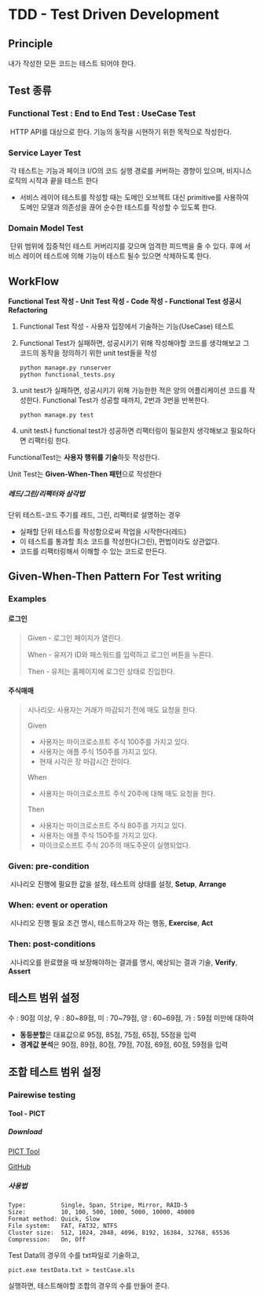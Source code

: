 # TDD - Test Driven Development

## Principle

내가 작성한 모든 코드는 테스트 되어야 한다.

## Test 종류

### Functional Test : End to End Test : UseCase Test

​	HTTP API를 대상으로 한다. 기능의 동작을 시현하기 위한 목적으로 작성한다.

### Service Layer Test

​	각 테스트는 기능과 페이크 I/O의 코드 실행 경로를 커버하는 경향이 있으며, 비지니스 로직의 시작과 끝을 테스트 한다

- 서비스 레이어 테스트를 작성할 때는 도메인 오브젝트 대신 primitive를 사용하여 도메인 모델과 의존성을 끊어 순수한 테스트를 작성할 수 있도록 한다.

### Domain Model Test

​	단위 범위에 집중적인 테스트 커버리지를 갖으며 엄격한 피드백을 줄 수 있다. 후에 서비스 레이어 테스트에 의해 기능이 테스트 될수 있으면 삭제하도록 한다.

## WorkFlow

**Functional Test 작성 - Unit Test 작성 - Code 작성 - Functional Test 성공시 Refactoring**

1. Functional Test 작성 - 사용자 입장에서 기술하는 기능(UseCase) 테스트

2. Functional Test가 실패하면, 성공시키기 위해 작성해야할 코드를 생각해보고 그 코드의 동작을 정의하기 위한 unit test들을 작성

   ```
   python manage.py runserver
   python functional_tests.psy
   ```

3. unit test가 실패하면, 성공시키기 위해 가능한한 적은 양의 어플리케이션 코드를 작성한다. Functional Test가 성공할 때까지, 2번과 3번을 반복한다.

   ```
   python manage.py test
   ```

4. unit test나 functional test가 성공하면 리팩터링이 필요한지 생각해보고 필요하다면 리팩터링 한다.

FunctionalTest는 **사용자 행위를 기술**하듯 작성한다.

Unit Test는 **Given-When-Then 패턴**으로 작성한다



##### 레드/그린/리팩터와 삼각법

단위 테스트-코드 주기를 레드, 그린, 리팩터로 설명하는 경우

- 실패할 단위 테스트를 작성함으로써 작업을 시작한다(레드)
- 이 테스트를 통과할 최소 코드를 작성한다(그린), 편법이라도 상관없다.
- 코드를 리팩터링해서 이해할 수 있는 코드로 만든다.

## Given-When-Then Pattern For Test writing

### Examples

#### 로그인

> Given - 로그인 페이지가 열린다.
>
> When - 유저가 ID와 패스워드를 입력하고 로그인 버튼을 누른다.
>
> Then - 유저는 홈페이지에 로그인 상태로 진입한다.

#### 주식매매

> 시나리오: 사용자는 거래가 마감되기 전에 매도 요청을 한다.
>
> Given
>
> - 사용자는 마이크로소프트 주식 100주를 가지고 있다.
> - 사용자는 애플 주식 150주를 가지고 있다.
> - 현재 시각은 장 마감시간 전이다.
>
> When
>
> * 사용자는 마이크로소프트 주식 20주에 대해 매도 요청을 한다.
>
> Then
>
> * 사용자는 마이크로소프트 주식 80주를 가지고 있다.
> * 사용자는 애플 주식 150주를 가지고 있다.
> * 마이크로소프트 주식 20주의 매도주문이 실행되었다.

### Given: pre-condition

​	시나리오 진행에 필요한 값을 설정, 테스트의 상태를 설정, **Setup**, **Arrange**

### When: event or operation

​	시나리오 진행 필요 조건 명시, 테스트하고자 하는 행동,  **Exercise**, **Act**

### Then: post-conditions

​	시나리오를 완료했을 때 보장해야하는 결과를 명시, 예상되는 결과 기술, **Verify**, **Assert**

## 테스트 범위 설정

수 : 90점 이상, 우 : 80~89점, 미 : 70~79점, 양 : 60~69점, 가 : 59점 미만에 대하여

- **동등분할**은 대표값으로 95점, 85점, 75점, 65점, 55점을 입력
- **경계값 분석**은 90점, 89점, 80점, 79점, 70점, 69점, 60점, 59점을 입력

## 조합 테스트 범위 설정

### Pairewise testing

#### Tool - PICT

##### Download

[PICT Tool](http://www.pairwise.org/pict/win/pict.exe)

[GitHub](https://github.com/microsoft/pict)

##### 사용법

```
Type:          Single, Span, Stripe, Mirror, RAID-5
Size:          10, 100, 500, 1000, 5000, 10000, 40000
Format method: Quick, Slow
File system:   FAT, FAT32, NTFS
Cluster size:  512, 1024, 2048, 4096, 8192, 16384, 32768, 65536
Compression:   On, Off
```

Test Data의 경우의 수를 txt파일로 기술하고,

```
pict.exe testData.txt > testCase.xls
```

실행하면, 테스트해야할 조합의 경우의 수를 만들어 준다.

